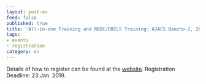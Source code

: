 ```yaml
---
layout: post-en
feed: false
published: true
title: 'All-in-one Training and NBDC/DBCLS Training: AJACS Bancho-2, 28 Jan. 2019'
tags:
- events
- registration
category: en
---
```

Details of how to register can be found at the [website](https://www.ddbj.nig.ac.jp/training/all-in-one2018.html). Registration Deadline: 23 Jan. 2019.

